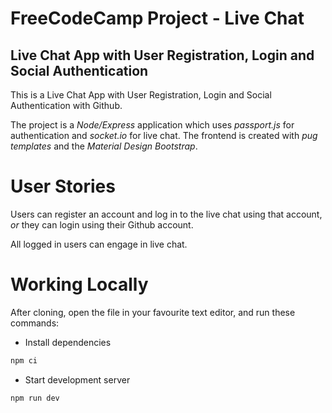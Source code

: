 # **FreeCodeCamp Project - Live Chat**

## Live Chat App with User Registration, Login and Social Authentication

This is a Live Chat App with User Registration, Login and Social Authentication with Github.

The project is a _Node/Express_ application which uses _passport.js_ for authentication and _socket.io_ for live chat. The frontend is created with _pug templates_ and the _Material Design Bootstrap_.

# User Stories

Users can register an account and log in to the live chat using that account, _or_ they can login using their Github account.

All logged in users can engage in live chat.

# Working Locally

After cloning, open the file in your favourite text editor, and run these commands:

- Install dependencies

```sh
npm ci
```

- Start development server

```sh
npm run dev
```
